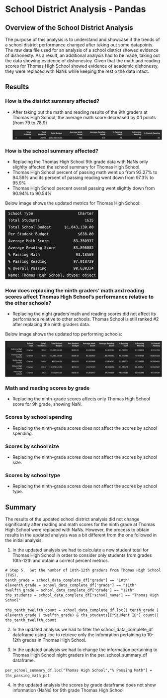 # School District Analysis - Pandas

## Overview of the School District Analysis

The purpose of this analysis is to understand and showcase if the trends of a school district performance changed after taking out some datapoints. The raw data file used for an analysis of a school district showed evidence of dishonesty. As a result, an additional analysis had to be made, taking out the data showing evidence of dishonestoy. Given that the math and reading scores for Thomas High School showed evidence of academic dishonesty, they were replaced with NaNs while keeping the rest o the data intact.

## Results

### How is the district summary affected?

- After taking out the math and reading results of the 9th graders at Thomas High School, the average math score decreased by 0.1 points (from 79 to 78.9)

  <img src="Images/district_summary_df.png">

### How is the school summary affected?

- Replacing the Thomas High School 9th grade data with NaNs only slighlty affected the school summary for Thomas High School.
- Thomas High School percent of passing math went up from 93.27% to 94.59% and its percent of passing reading went down from 97.3% to 95.9%
- Thomas High School percent overall passing went slightly down from 90.94% to 90.54%

Below image shows the updated metrics for Thomas High School:

  <img src="Images/ths_nans_updated.png">

### How does replacing the ninth graders’ math and reading scores affect Thomas High School’s performance relative to the other schools?

- Replacing the night graders'math and reading scores did not affect its performance relative to other schools. Thomas School is still ranked #2 after replacing the ninth graders data.

Below image shows the updated top performing schools:

  <img src="Images/top_schools_updated.png">

### Math and reading scores by grade

- Replacing the ninth-grade scores affects only Thomas High School score for 9h grade, showing NaN.

### Scores by school spending

- Replacing the ninth-grade scores does not affect the scores by school spending.

### Scores by school size

- Replacing the ninth-grade scores does not affect the scores by school size.

### Scores by school type

- Replacing the ninth-grade scores does not affect the scores by school type.

## Summary

The results of the updated school district analysis did not change significantly after reading and math scores for the ninth grade at Thomas High School were replaced with NaNs. However, the process to obtain results in the updated analysis was a bit different from the one followed in the initial analysis.

1. In the updated analysis we had to calculate a new student total for Thomas High School in order to consider only students from grades 10th-12th and obtain a correct percent metrics.

```
# Step 5.  Get the number of 10th-12th graders from Thomas High School (THS).
tenth_grade = school_data_complete_df["grade"] == "10th"
eleventh_grade = school_data_complete_df["grade"] == "11th"
twelfth_grade = school_data_complete_df["grade"] == "12th"
ths_students = school_data_complete_df["school_name"] == "Thomas High School"

ths_tenth_twelfth_count = school_data_complete_df.loc[( tenth_grade | eleventh_grade | twelfth_grade) & ths_students]["Student ID"].count()
ths_tenth_twelfth_count

```

2. In the updated analysis we had to filter the school_data_complete_df dataframe using .loc to retrieve only the infomration pertaining to 10-12th grades in Thomas High School.

3. In the updated analysis we had to change the information pertaining to Thomas High School night graders in the per_school_summary_df dataframe.

`per_school_summary_df.loc["Thomas High School","% Passing Math"] = ths_passing_math_pct`

4. In the updated analysis the scores by grade dataframe does not show information (NaNs) for 9th grade Thomas High School
